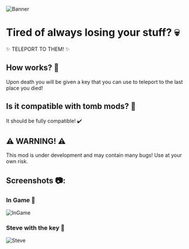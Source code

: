![Banner](https://i.imgur.com/f1X4MUX.png)

# Tired of always losing your stuff? :skull:
:sparkles: TELEPORT TO THEM! :sparkles:

## How works? :key:
Upon death you will be given a key that you can use to teleport to the last place you died!

## Is it compatible with tomb mods? :hammer:
It should be fully compatible! :heavy_check_mark:

## :warning: WARNING! :warning:
This mod is under development and may contain many bugs!
Use at your own risk.

## Screenshots :camera::
### In Game :key:
![InGame](https://imgur.com/Y3r2oKG.png)

### Steve with the key :eyes:
![Steve](https://imgur.com/rrLpKm7.png)
